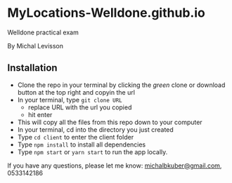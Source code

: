 # MyLocations-Welldone.github.io
Welldone practical exam

By Michal Levisson

## Installation
- Clone the repo in your terminal by clicking the _green_ clone or download button at the top right and copyin the url
- In your terminal, type ```git clone URL```
  - replace URL with the url you copied
  - hit enter
- This will copy all the files from this repo down to your computer
- In your terminal, cd into the directory you just created
- Type ```cd client``` to enter the client folder
- Type ```npm install``` to install all dependencies
- Type ```npm start``` or ```yarn start``` to run the app locally.

If you have any questions, please let me know:
michalbkuber@gmail.com, 0533142186

